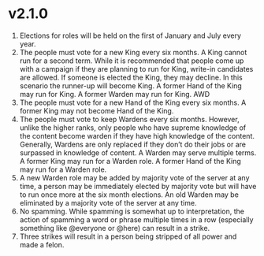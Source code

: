 <meta name="description" content="Nick's basic constitution. Set out the base of the server owner transition." />
<meta name="author" content="Nick">

# v2.1.0

1.  Elections for roles will be held on the first of January and July every year.
2.  The people must vote for a new King every six months. A King cannot run for a second term. While it is recommended that people come up with a campaign if they are planning to run for King, write-in candidates are allowed. If someone is elected the King, they may decline. In this scenario the runner-up will become King. A former Hand of the King may run for King. A former Warden may run for King. AWD
3.  The people must vote for a new Hand of the King every six months. A former King may not become Hand of the King.
4.  The people must vote to keep Wardens every six months. However, unlike the higher ranks, only people who have supreme knowledge of the content become warden if they have high knowledge of the content. Generally, Wardens are only replaced if they don’t do their jobs or are surpassed in knowledge of content. A Warden may serve multiple terms. A former King may run for a Warden role. A former Hand of the King may run for a Warden role.
5.  A new Warden role may be added by majority vote of the server at any time, a person may be immediately elected by majority vote but will have to run once more at the six month elections. An old Warden may be eliminated by a majority vote of the server at any time.
6.  No spamming. While spamming is somewhat up to interpretation, the action of spamming a word or phrase multiple times in a row (especially something like @everyone or @here) can result in a strike.
7.  Three strikes will result in a person being stripped of all power and made a felon.